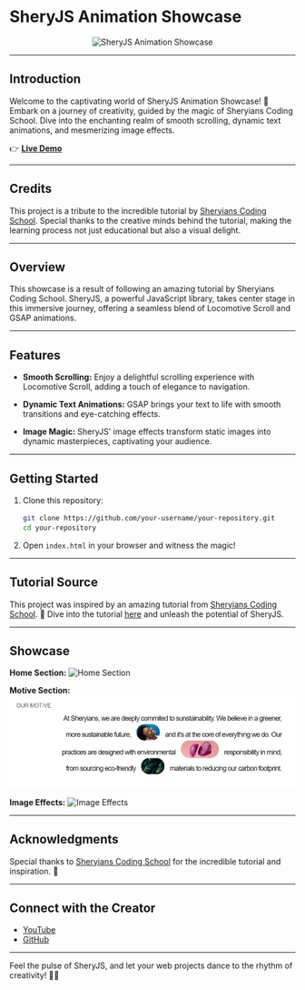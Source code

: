 # SheryJS Animation Showcase

<div align="center">
  <img src="./Media/Overview.gif" alt="SheryJS Animation Showcase">
</div>

---

## Introduction

Welcome to the captivating world of SheryJS Animation Showcase! 🚀 Embark on a journey of creativity, guided by the magic of Sheryians Coding School. Dive into the enchanting realm of smooth scrolling, dynamic text animations, and mesmerizing image effects.

👉 **[Live Demo](your_project_live_demo_url)**

---

## Credits

This project is a tribute to the incredible tutorial by [Sheryians Coding School](https://www.youtube.com/@thesheryianscodingschool). Special thanks to the creative minds behind the tutorial, making the learning process not just educational but also a visual delight.

---

## Overview

This showcase is a result of following an amazing tutorial by Sheryians Coding School. SheryJS, a powerful JavaScript library, takes center stage in this immersive journey, offering a seamless blend of Locomotive Scroll and GSAP animations.

---

## Features

- **Smooth Scrolling:** Enjoy a delightful scrolling experience with Locomotive Scroll, adding a touch of elegance to navigation.

- **Dynamic Text Animations:** GSAP brings your text to life with smooth transitions and eye-catching effects.

- **Image Magic:** SheryJS' image effects transform static images into dynamic masterpieces, captivating your audience.

---

## Getting Started

1. Clone this repository:
    ```bash
    git clone https://github.com/your-username/your-repository.git
    cd your-repository
    ```

2. Open `index.html` in your browser and witness the magic!

---

## Tutorial Source

This project was inspired by an amazing tutorial from [Sheryians Coding School](https://www.youtube.com/@thesheryianscodingschool). 🌟 Dive into the tutorial [here](https://www.youtube.com/watch?v=6d5yRW5suZE) and unleash the potential of SheryJS.

---

## Showcase

**Home Section:**
![Home Section](./Media/Home%20Section.gif)

**Motive Section:**
![Motive Section](./Media/Motive%20Section.png)

**Image Effects:**
![Image Effects](./Media/Image%20Effects.gif)

---

## Acknowledgments

Special thanks to [Sheryians Coding School](https://www.youtube.com/@thesheryianscodingschool) for the incredible tutorial and inspiration. 🙌

---

## Connect with the Creator

- [YouTube](https://www.youtube.com/@thesheryianscodingschool)
- [GitHub](https://github.com/asynchronousJavascriptor)

---

Feel the pulse of SheryJS, and let your web projects dance to the rhythm of creativity! 🎉✨
